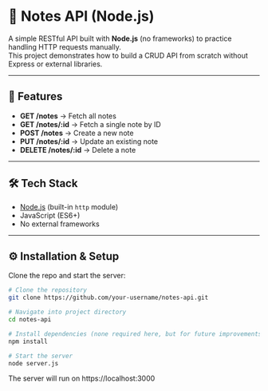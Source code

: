 # 📝 Notes API (Node.js)

A simple RESTful API built with **Node.js** (no frameworks) to practice handling HTTP requests manually.  
This project demonstrates how to build a CRUD API from scratch without Express or external libraries.

---

## 🚀 Features
- **GET /notes** → Fetch all notes
- **GET /notes/:id** → Fetch a single note by ID
- **POST /notes** → Create a new note
- **PUT /notes/:id** → Update an existing note
- **DELETE /notes/:id** → Delete a note

---

## 🛠 Tech Stack
- [Node.js](https://nodejs.org/) (built-in `http` module)
- JavaScript (ES6+)
- No external frameworks

---

## ⚙️ Installation & Setup

Clone the repo and start the server:

```bash
# Clone the repository
git clone https://github.com/your-username/notes-api.git

# Navigate into project directory
cd notes-api

# Install dependencies (none required here, but for future improvements)
npm install

# Start the server
node server.js
```

The server will run on https://localhost:3000
